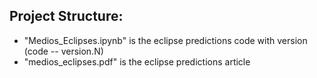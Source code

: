 Project Structure:
-
- "Medios_Eclipses.ipynb" is the eclipse predictions code with version (code -- version.N)
- "medios_eclipses.pdf" is the eclipse predictions article 
